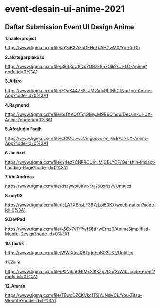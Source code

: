 # event-desain-ui-anime-2021

## Daftar Submission Event UI Design Anime

**1.haiderproject**

https://www.figma.com/file/JY3iBX7j3uGEHcEbAHYwM0/Yu-Gi-Oh


**2.alditegarprakoso**

https://www.figma.com/file/3BR3uU8fzs7QRZE8n7Oih2/UI-UX-Anime?node-id=0%3A1


**3.Alfaro**

https://www.figma.com/file/EOaX44Z6SLJMvAuxRhfHhC/Nonton-Anime-App?node-id=0%3A1


**4.Raymond**

https://www.figma.com/file/bLDtKOOTdjGMyJM9B6Omdu/Desain-UI-UX-Anime?node-id=0%3A1


**5.Afdaludin Faqih**

https://www.figma.com/file/CRlOUvwdCmgbpou7mjjVEB/UI-UX-Anime-App?node-id=0%3A1


**6.Jauhari**

https://www.figma.com/file/nj4ez7CNPRCUmLMjCBLYCF/Genshin-Impact-Landing-Page?node-id=0%3A1


**7.Vin Andreas**

https://www.figma.com/file/dhzywolUkVNrXj260xrlsW/Untitled


**8.ody03**

https://www.figma.com/file/IqLATXBhsLF387zLoi50KX/weeb-nation?node-id=0%3A1


**9.DevPad**

https://www.figma.com/file/k6Cx7yTfPwf56tfhwErhzO/AnimeSimplified-Mobile-Design?node-id=0%3A1


**10.Taufik**

https://www.figma.com/file/WWiXIccQ6TjrjnHpB02UBT/Untitled


**11.Zaim**

https://www.figma.com/file/P0Nibo6E9Mx3lKSZp2Gn7X/Wibucode-event?node-id=0%3A1


**12.Aruran**

https://www.figma.com/file/TEwoDZCKVkcfT5jYJNsMCL/You-Zitsu-Website?node-id=0%3A1



